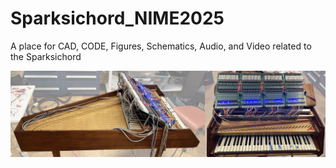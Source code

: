 # Sparksichord_NIME2025
 A place for CAD, CODE, Figures, Schematics, Audio, and Video related to the Sparksichord

![EM_Harpsichord](Figures/Sparksichord_teaser.png)
